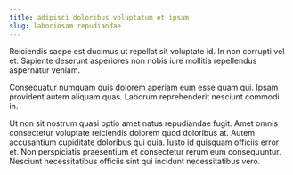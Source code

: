 ```yaml
---
title: adipisci doloribus voluptatum et ipsam
slug: laboriosam repudiandae
---
```


Reiciendis saepe est ducimus ut repellat sit voluptate id. In non corrupti vel et. Sapiente deserunt asperiores non nobis iure mollitia repellendus aspernatur veniam.

Consequatur numquam quis dolorem aperiam eum esse quam qui. Ipsam provident autem aliquam quas. Laborum reprehenderit nesciunt commodi in.

Ut non sit nostrum quasi optio amet natus repudiandae fugit. Amet omnis consectetur voluptate reiciendis dolorem quod doloribus at. Autem accusantium cupiditate doloribus qui quia. Iusto id quisquam officiis error et. Non perspiciatis praesentium et consectetur rerum eum consequuntur. Nesciunt necessitatibus officiis sint qui incidunt necessitatibus vero.
